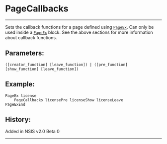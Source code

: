 # PageCallbacks

---

Sets the callback functions for a page defined using [`PageEx`][1]. Can only be used inside a [`PageEx`][1] block. See the above sections for more information about callback functions.

## Parameters:

    ([creator_function] [leave_function]) | ([pre_function] [show_function] [leave_function])

## Example:

	PageEx license
		PageCallbacks licensePre licenseShow licenseLeave
	PageExEnd

## History:

Added in NSIS v2.0 Beta 0

---

[1]: PageEx.markdown